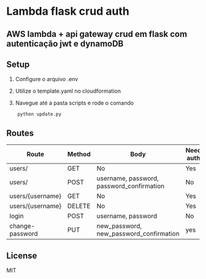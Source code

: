 # Lambda flask crud auth

## AWS lambda + api gateway crud em flask com autenticação jwt e dynamoDB

## Setup

1. Configure o arquivo .env

2. Utilize o template.yaml no cloudformation

3. Navegue até a pasta scripts e rode o comando
```
    python update.py
```

## Routes

| Route | Method | Body | Need auth |
| ------ | ------ | ------ | ------ |
| users/ | GET | No | Yes |
| users/ | POST | username, password, password_confirmation | No |
| users/{username} | GET | No | Yes |
| users/{username} | DELETE | No | Yes |
| login | POST | username, password | No |
| change-password | PUT | new_password, new_password_confirmation | yes |


## License

MIT
